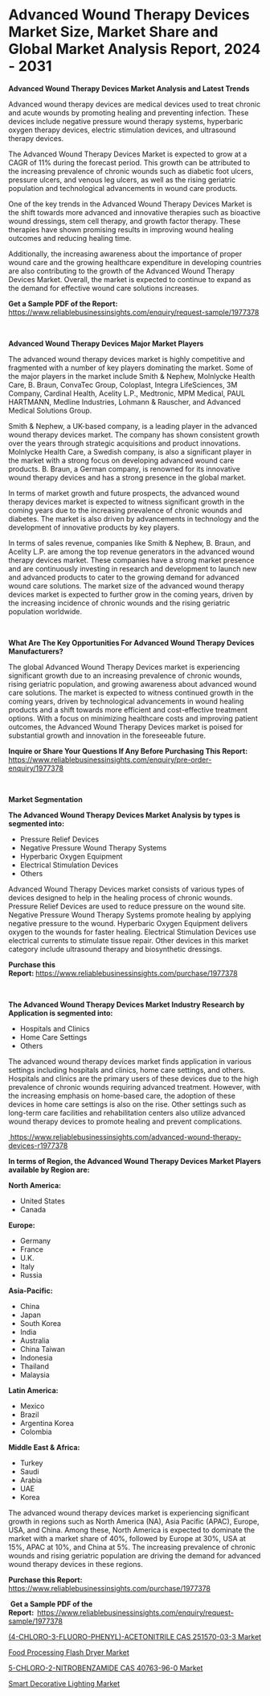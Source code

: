 <p><h1>Advanced Wound Therapy Devices Market Size, Market Share and Global Market Analysis Report, 2024 - 2031</h1></p><p><strong>Advanced Wound Therapy Devices Market Analysis and Latest Trends</strong></p>
<p><p>Advanced wound therapy devices are medical devices used to treat chronic and acute wounds by promoting healing and preventing infection. These devices include negative pressure wound therapy systems, hyperbaric oxygen therapy devices, electric stimulation devices, and ultrasound therapy devices. </p><p>The Advanced Wound Therapy Devices Market is expected to grow at a CAGR of 11% during the forecast period. This growth can be attributed to the increasing prevalence of chronic wounds such as diabetic foot ulcers, pressure ulcers, and venous leg ulcers, as well as the rising geriatric population and technological advancements in wound care products.</p><p>One of the key trends in the Advanced Wound Therapy Devices Market is the shift towards more advanced and innovative therapies such as bioactive wound dressings, stem cell therapy, and growth factor therapy. These therapies have shown promising results in improving wound healing outcomes and reducing healing time.</p><p>Additionally, the increasing awareness about the importance of proper wound care and the growing healthcare expenditure in developing countries are also contributing to the growth of the Advanced Wound Therapy Devices Market. Overall, the market is expected to continue to expand as the demand for effective wound care solutions increases.</p></p>
<p><strong>Get a Sample PDF of the Report:&nbsp;</strong> <a href="https://www.reliablebusinessinsights.com/enquiry/request-sample/1977378">https://www.reliablebusinessinsights.com/enquiry/request-sample/1977378</a></p>
<p>&nbsp;</p>
<p><strong>Advanced Wound Therapy Devices Major Market Players</strong></p>
<p><p>The advanced wound therapy devices market is highly competitive and fragmented with a number of key players dominating the market. Some of the major players in the market include Smith & Nephew, Molnlycke Health Care, B. Braun, ConvaTec Group, Coloplast, Integra LifeSciences, 3M Company, Cardinal Health, Acelity L.P., Medtronic, MPM Medical, PAUL HARTMANN, Medline Industries, Lohmann & Rauscher, and Advanced Medical Solutions Group.</p><p>Smith & Nephew, a UK-based company, is a leading player in the advanced wound therapy devices market. The company has shown consistent growth over the years through strategic acquisitions and product innovations. Molnlycke Health Care, a Swedish company, is also a significant player in the market with a strong focus on developing advanced wound care products. B. Braun, a German company, is renowned for its innovative wound therapy devices and has a strong presence in the global market.</p><p>In terms of market growth and future prospects, the advanced wound therapy devices market is expected to witness significant growth in the coming years due to the increasing prevalence of chronic wounds and diabetes. The market is also driven by advancements in technology and the development of innovative products by key players.</p><p>In terms of sales revenue, companies like Smith & Nephew, B. Braun, and Acelity L.P. are among the top revenue generators in the advanced wound therapy devices market. These companies have a strong market presence and are continuously investing in research and development to launch new and advanced products to cater to the growing demand for advanced wound care solutions. The market size of the advanced wound therapy devices market is expected to further grow in the coming years, driven by the increasing incidence of chronic wounds and the rising geriatric population worldwide.</p></p>
<p>&nbsp;</p>
<p><strong>What Are The Key Opportunities For Advanced Wound Therapy Devices Manufacturers?</strong></p>
<p><p>The global Advanced Wound Therapy Devices market is experiencing significant growth due to an increasing prevalence of chronic wounds, rising geriatric population, and growing awareness about advanced wound care solutions. The market is expected to witness continued growth in the coming years, driven by technological advancements in wound healing products and a shift towards more efficient and cost-effective treatment options. With a focus on minimizing healthcare costs and improving patient outcomes, the Advanced Wound Therapy Devices market is poised for substantial growth and innovation in the foreseeable future.</p></p>
<p><strong>Inquire or Share Your Questions If Any Before Purchasing This Report:</strong> <a href="https://www.reliablebusinessinsights.com/enquiry/pre-order-enquiry/1977378">https://www.reliablebusinessinsights.com/enquiry/pre-order-enquiry/1977378</a></p>
<p>&nbsp;</p>
<p><strong>Market Segmentation</strong></p>
<p><strong>The Advanced Wound Therapy Devices Market Analysis by types is segmented into:</strong></p>
<p><ul><li>Pressure Relief Devices</li><li>Negative Pressure Wound Therapy Systems</li><li>Hyperbaric Oxygen Equipment</li><li>Electrical Stimulation Devices</li><li>Others</li></ul></p>
<p><p>Advanced Wound Therapy Devices market consists of various types of devices designed to help in the healing process of chronic wounds. Pressure Relief Devices are used to reduce pressure on the wound site. Negative Pressure Wound Therapy Systems promote healing by applying negative pressure to the wound. Hyperbaric Oxygen Equipment delivers oxygen to the wounds for faster healing. Electrical Stimulation Devices use electrical currents to stimulate tissue repair. Other devices in this market category include ultrasound therapy and biosynthetic dressings.</p></p>
<p><strong>Purchase this Report:&nbsp;</strong><a href="https://www.reliablebusinessinsights.com/purchase/1977378">https://www.reliablebusinessinsights.com/purchase/1977378</a></p>
<p>&nbsp;</p>
<p><strong>The Advanced Wound Therapy Devices Market Industry Research by Application is segmented into:</strong></p>
<p><ul><li>Hospitals and Clinics</li><li>Home Care Settings</li><li>Others</li></ul></p>
<p><p>The advanced wound therapy devices market finds application in various settings including hospitals and clinics, home care settings, and others. Hospitals and clinics are the primary users of these devices due to the high prevalence of chronic wounds requiring advanced treatment. However, with the increasing emphasis on home-based care, the adoption of these devices in home care settings is also on the rise. Other settings such as long-term care facilities and rehabilitation centers also utilize advanced wound therapy devices to promote healing and prevent complications.</p></p>
<p><a href="https://www.reliablebusinessinsights.com/advanced-wound-therapy-devices-r1977378">&nbsp;https://www.reliablebusinessinsights.com/advanced-wound-therapy-devices-r1977378</a></p>
<p><strong>In terms of Region, the Advanced Wound Therapy Devices Market Players available by Region are:</strong></p>
<p>
    <p> <strong> North America: </strong>
        <ul>
            <li>United States</li>
            <li>Canada</li>
        </ul>
        </p> 
    <p> <strong> Europe: </strong>
        <ul>
            <li>Germany</li>
            <li>France</li>
            <li>U.K.</li>
            <li>Italy</li>
            <li>Russia</li>
        </ul>
        </p> 
    <p> <strong> Asia-Pacific: </strong>
        <ul>
            <li>China</li>
            <li>Japan</li>
            <li>South Korea</li>
            <li>India</li>
            <li>Australia</li>
            <li>China Taiwan</li>
            <li>Indonesia</li>
            <li>Thailand</li>
            <li>Malaysia</li>
        </ul>
        </p> 
    <p> <strong> Latin America: </strong>
        <ul>
            <li>Mexico</li>
            <li>Brazil</li>
            <li>Argentina Korea</li>
            <li>Colombia</li>
        </ul>
        </p> 
    <p> <strong> Middle East & Africa: </strong>
        <ul>
            <li>Turkey</li>
            <li>Saudi</li>
            <li>Arabia</li>
            <li>UAE</li>
            <li>Korea</li>
        </ul>
    </p>
    </p>
<p><p>The advanced wound therapy devices market is experiencing significant growth in regions such as North America (NA), Asia Pacific (APAC), Europe, USA, and China. Among these, North America is expected to dominate the market with a market share of 40%, followed by Europe at 30%, USA at 15%, APAC at 10%, and China at 5%. The increasing prevalence of chronic wounds and rising geriatric population are driving the demand for advanced wound therapy devices in these regions.</p></p>
<p><strong>Purchase this Report: </strong><a href="https://www.reliablebusinessinsights.com/purchase/1977378">https://www.reliablebusinessinsights.com/purchase/1977378</a></p>
<p>&nbsp;<strong>Get a Sample PDF of the Report:&nbsp;&nbsp;</strong><a href="https://www.reliablebusinessinsights.com/enquiry/request-sample/1977378">https://www.reliablebusinessinsights.com/enquiry/request-sample/1977378</a></p>
<p><strong></strong></p>
<p><p><a href="https://www.linkedin.com/pulse/4-chloro-3-fluoro-phenyl-acetonitrile-cas-251570-03-3-market-0hi5c?trackingId=MfXpUDdu2k5IysUpNb3cZw%3D%3D">(4-CHLORO-3-FLUORO-PHENYL)-ACETONITRILE CAS 251570-03-3 Market</a></p><p><a href="https://github.com/Krdamani25/Market-Research-Report-List-1/blob/main/food-processing-flash-dryer-market.md">Food Processing Flash Dryer Market</a></p><p><a href="https://www.linkedin.com/pulse/global-5-chloro-2-nitrobenzamide-cas-40763-96-0-market-status-kbsrc?trackingId=n3N3aGETQLmMtBTppo3arg%3D%3D">5-CHLORO-2-NITROBENZAMIDE CAS 40763-96-0 Market</a></p><p><a href="https://github.com/lbird53714/Market-Research-Report-List-5/blob/main/smart-decorative-lighting-market.md">Smart Decorative Lighting Market</a></p></p>